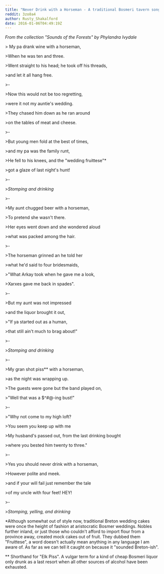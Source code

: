 ```yaml
---
title: "Never Drink with a Horseman - A traditional Bosmeri tavern song (Centaur Stories 2)"
reddit: 3zo8a4
author: Rusty_Shakalford
date: 2016-01-06T04:49:19Z
---
```


*From the collection "Sounds of the Forests" by Phylandra Ivydale*

&gt; My pa drank wine with a horseman,

&gt;When he was ten and three.

&gt;Went straight to his head; he took off his threads,

&gt;and let it all hang free.

&gt;-

&gt;Now this would not be too regretting,

&gt;were it not my auntie's wedding.

&gt;They chased him down as he ran around

&gt;on the tables of meat and cheese.

&gt;-

&gt;But young men fold at the best of times,

&gt;and my pa was the family runt,

&gt;He fell to his knees, and the "wedding fruittese"*

&gt;got a glaze of last night's hunt!

&gt;-

&gt;*Stomping and drinking*

&gt;-

&gt;My aunt chugged beer with a horseman,

&gt;To pretend she wasn't there.

&gt;Her eyes went down and she wondered aloud

&gt;what was packed among the hair.

&gt;-

&gt;The horseman grinned an he told her

&gt;what he'd said to four bridesmaids,

&gt;"What Arkay took when he gave me a look, 

&gt;Xarxes gave me back in spades".

&gt;-

&gt;But my aunt was not impressed

&gt;and the liquor brought it out, 

&gt;"If ya started out as a human,

&gt;that still ain't much to brag about!"

&gt;-

&gt;*Stomping and drinking*

&gt;-

&gt;My gran shot piss** with a horseman,

&gt;as the night was wrapping up.

&gt;The guests were gone but the band played on,

&gt;"Well that was a $^#@-ing bust!"

&gt;-

&gt;"Why not come to my high loft?

&gt;You seem you keep up with me

&gt;My husband's passed out, from the last drinking bought

&gt;where you bested him twenty to three."

&gt;-

&gt;Yes you should never drink with a horseman,

&gt;However polite and meek.

&gt;and if your will fail just remember the tale

&gt;of my uncle with four feet! HEY!

&gt;-

&gt;*Stomping, yelling, and drinking*

*Although somewhat out of style now, traditional Breton wedding cakes were once the height of fashion at aristocratic Bosmer weddings. Nobles further inland, or just those who couldn't afford to import flour from a province away, created mock cakes out of fruit. They dubbed them "Fruittese", a word doesn't actually mean anything in any language I am aware of. As far as we can tell it caught on because it "sounded Breton-ish".

** Shorthand for "Elk Piss". A vulgar term for a kind of cheap Bosmeri liquor only drunk as a last resort when all other sources of alcohol have been exhausted. 
